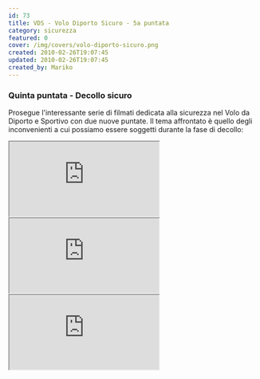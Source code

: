 ```yaml
---
id: 73
title: VDS - Volo Diporto Sicuro - 5a puntata
category: sicurezza
featured: 0
cover: /img/covers/volo-diporto-sicuro.png
created: 2010-02-26T19:07:45
updated: 2010-02-26T19:07:45
created_by: Mariko
---
```


### Quinta puntata - Decollo sicuro

Prosegue l'interessante serie di filmati dedicata alla sicurezza nel Volo da Diporto e Sportivo con due nuove puntate.
Il tema affrontato è quello degli inconvenienti a cui possiamo essere soggetti durante la fase di decollo:

<iframe src="https://www.youtube.com/embed/PREEGUT981s/?controls=1" allow="fullscreen"></iframe>

<iframe src="https://www.youtube.com/embed/S4WI-dAjk1Y/?controls=1" allow="fullscreen"></iframe>

<iframe src="https://www.youtube.com/embed/6yaHAvFbQ-k/?controls=1" allow="fullscreen"></iframe>
